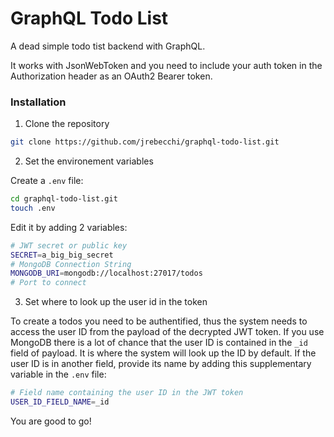 # GraphQL Todo List

A dead simple todo tist backend with GraphQL. 

It works with JsonWebToken and you need to include your auth token in the Authorization header as an OAuth2 Bearer token.

### Installation

1. Clone the repository

```bash
git clone https://github.com/jrebecchi/graphql-todo-list.git
```

2. Set the environement variables

Create a `.env` file:

```bash
cd graphql-todo-list.git
touch .env
```

Edit it by adding 2 variables:
```bash
# JWT secret or public key
SECRET=a_big_big_secret
# MongoDB Connection String
MONGODB_URI=mongodb://localhost:27017/todos
# Port to connect
```
3. Set where to look up the user id in the token

To create a todos you need to be authentified, thus the system needs to access the user ID from the payload of the decrypted JWT token.
If you use MongoDB there is a lot of chance that the user ID is contained in the `_id` field of payload. It is where the system will look up the ID by default. If the user ID is in another field, provide its name by adding this supplementary variable in the `.env` file:

```bash
# Field name containing the user ID in the JWT token
USER_ID_FIELD_NAME=_id
```

You are good to go!
